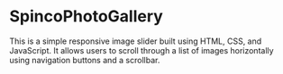 # SpincoPhotoGallery
This is a simple responsive image slider built using HTML, CSS, and JavaScript. It allows users to scroll through a list of images horizontally using navigation buttons and a scrollbar.
